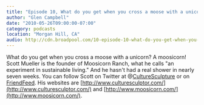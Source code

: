 ```yaml
---
title: "Episode 10, What do you get when you cross a moose with a unicorn?"
author: "Glen Campbell"
date: "2010-05-26T09:00:00-07:00"
category: podcasts
location: "Morgan Hill, CA"
audio: http://cdn.broadpool.com/10-episode-10-what-do-you-get-when-you-cross-a-moose-with-a-unicorn-.mp3
---
```


What do you get when you cross a moose with a unicorn? A moosicorn! Scott Mueller is the founder of Moosicorn Ranch, what he calls "an experiment in sustainable living." And he hasn't had a real shower in nearly seven weeks. You can follow Scott on Twitter at @[CultureSculpture](http://twitter.com/CultureSculpture) or on [FriendFeed](http://friendfeed.com/moosicornguy). His websites are  [http://www.culturesculptor.com/](http://www.culturesculptor.com/) and [http://www.moosicorn.com/](http://www.moosicorn.com/).
